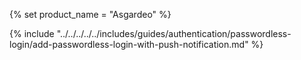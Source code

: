 {% set product_name = "Asgardeo" %}

{% include "../../../../../includes/guides/authentication/passwordless-login/add-passwordless-login-with-push-notification.md" %}